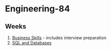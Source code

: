 # Engineering-84
## Weeks
1. [Business Skills](https://github.com/William-King977/Engineering-84/tree/main/1%29%20Business%20Skills) - includes interview preparation
2. [SQL and Databases](https://github.com/William-King977/Engineering-84/tree/main/2%29%20Database%20SQL)
